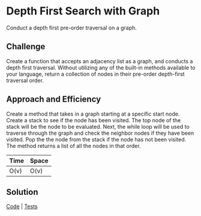 # Depth First Search with Graph

 Conduct a depth first pre-order traversal on a graph.

 ## Challenge

Create a function that accepts an adjacency list as a graph, and conducts a depth first traversal. 
Without utilizing any of the built-in methods available to your language, return a collection of nodes 
in their pre-order depth-first traversal order.

 ## Approach and Efficiency
Create a method that takes in a graph starting at a specific start node. Create a stack to see if the node has been 
visited.  The top node of the stack will be the node to be evaluated. Next, the while loop will be used to traverse 
through the graph and check the neighbor nodes if they have been visited. Pop the the node from the stack if the node
 has not been visited. The method returns a list of all the nodes in that order.

  Time | Space
 --- | ---
 O(v) | O(v)


 ## Solution

 [Code](../src/main/java/graph/Graph.java) | [Tests](../src/test/java/graph/GraphTest.java)



